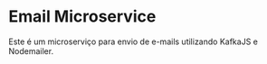 # Email Microservice

Este é um microserviço para envio de e-mails utilizando KafkaJS e Nodemailer.
